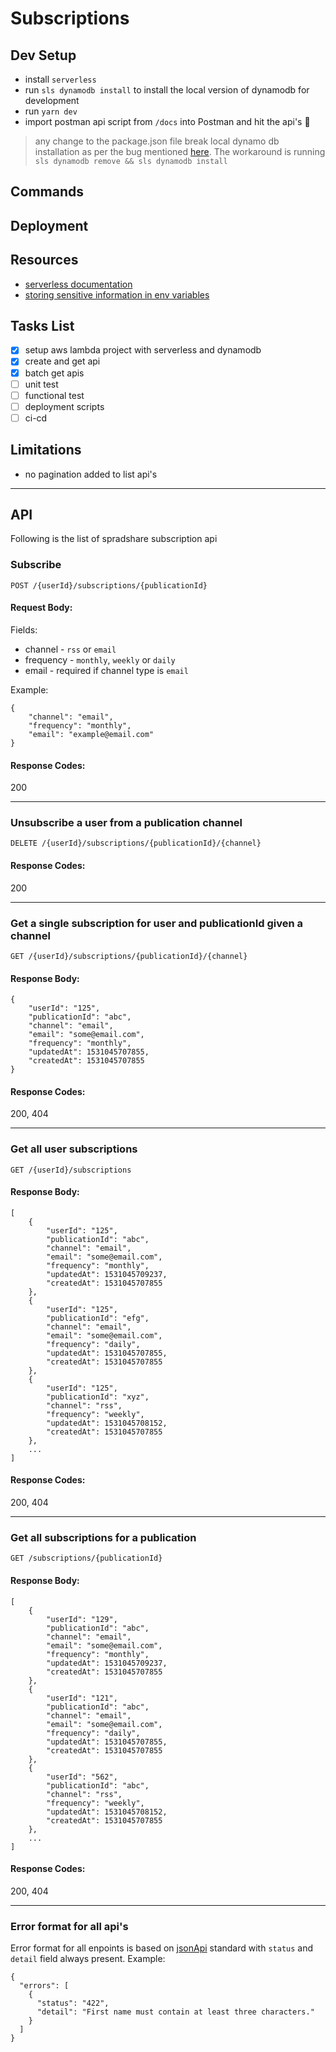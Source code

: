 # Subscriptions

## Dev Setup
* install `serverless`
* run `sls dynamodb install` to install the local version of dynamodb for development
* run `yarn dev`
* import postman api script from `/docs` into Postman and hit the api's 🍻
> any change to the package.json file break local dynamo db installation as per the bug mentioned [here](https://github.com/99xt/serverless-dynamodb-local/issues/127). The workaround is running `sls dynamodb remove && sls dynamodb install`

## Commands

## Deployment

## Resources
* [serverless documentation](https://serverless.com/)
* [storing sensitive information in env variables](https://docs.aws.amazon.com/lambda/latest/dg/tutorial-env_console.html)

## Tasks List
* [x] setup aws lambda project with serverless and dynamodb
* [x] create and get api
* [x] batch get apis
* [ ] unit test 
* [ ] functional test
* [ ] deployment scripts
* [ ] ci-cd

## Limitations
* no pagination added to list api's

--------------------------------------

## API
Following is the list of spradshare subscription api


### Subscribe
`POST /{userId}/subscriptions/{publicationId}`

#### Request Body:
Fields:
* channel - `rss` or `email`
* frequency - `monthly`, `weekly` or `daily`
* email - required if channel type is `email`

Example:
```
{
	"channel": "email",
	"frequency": "monthly",
	"email": "example@email.com"
}
```

#### Response Codes:
200

-----------

### Unsubscribe a user from a publication channel
`DELETE /{userId}/subscriptions/{publicationId}/{channel}`

#### Response Codes:
200

-----------

### Get a single subscription for user and publicationId given a channel
`GET /{userId}/subscriptions/{publicationId}/{channel}`

#### Response Body:
```
{
    "userId": "125",
    "publicationId": "abc",
    "channel": "email",
    "email": "some@email.com",
    "frequency": "monthly",
    "updatedAt": 1531045707855,
    "createdAt": 1531045707855
}
```

#### Response Codes:
200, 404

-----------

### Get all user subscriptions
`GET /{userId}/subscriptions`

#### Response Body:
```
[
    {
        "userId": "125",
        "publicationId": "abc",
        "channel": "email",
        "email": "some@email.com",
        "frequency": "monthly",
        "updatedAt": 1531045709237,
        "createdAt": 1531045707855
    },
    {
        "userId": "125",
        "publicationId": "efg",
        "channel": "email",
        "email": "some@email.com",
        "frequency": "daily",
        "updatedAt": 1531045707855,
        "createdAt": 1531045707855
    },
    {
        "userId": "125",
        "publicationId": "xyz",
        "channel": "rss",
        "frequency": "weekly",
        "updatedAt": 1531045708152,
        "createdAt": 1531045707855
    },
    ...
]
```

#### Response Codes:
200, 404

-----------

### Get all subscriptions for a publication
`GET /subscriptions/{publicationId}`

#### Response Body:
```
[
    {
        "userId": "129",
        "publicationId": "abc",
        "channel": "email",
        "email": "some@email.com",
        "frequency": "monthly",
        "updatedAt": 1531045709237,
        "createdAt": 1531045707855
    },
    {
        "userId": "121",
        "publicationId": "abc",
        "channel": "email",
        "email": "some@email.com",
        "frequency": "daily",
        "updatedAt": 1531045707855,
        "createdAt": 1531045707855
    },
    {
        "userId": "562",
        "publicationId": "abc",
        "channel": "rss",
        "frequency": "weekly",
        "updatedAt": 1531045708152,
        "createdAt": 1531045707855
    },
    ...
]
```

#### Response Codes:
200, 404

-----------

### Error format for all api's
Error format for all enpoints is based on [jsonApi](http://jsonapi.org/examples/#error-objects-basics) standard with `status` and `detail` field always present.
Example:
```
{
  "errors": [
    {
      "status": "422",
      "detail": "First name must contain at least three characters."
    }
  ]
}
```
